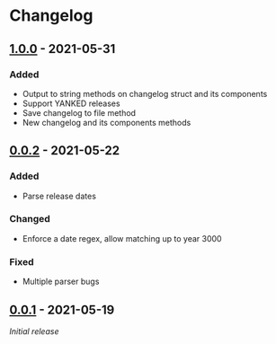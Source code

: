 # Changelog

## [1.0.0] - 2021-05-31
### Added
- Output to string methods on changelog struct and its components
- Support YANKED releases
- Save changelog to file method
- New changelog and its components methods

## [0.0.2] - 2021-05-22
### Added
- Parse release dates

### Changed
- Enforce a date regex, allow matching up to year 3000

### Fixed
- Multiple parser bugs

## [0.0.1] - 2021-05-19

_Initial release_

[Unreleased]: https://github.com/anton-yurchenko/go-changelog/compare/v0.0.2...HEAD
[1.0.0]: https://github.com/anton-yurchenko/go-changelog/compare/v0.0.2...v1.0.0
[0.0.2]: https://github.com/anton-yurchenko/go-changelog/compare/v0.0.1...v0.0.2
[0.0.1]: https://github.com/anton-yurchenko/go-changelog/releases/tag/v0.0.1
